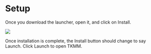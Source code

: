 # Setup

Once you download the launcher, open it, and click on Install. 


<a href=""><img src="images/Setup_01_Launcher.png"></a>

Once installation is complete, the Install button should change to say Launch. Click Launch to open TKMM.